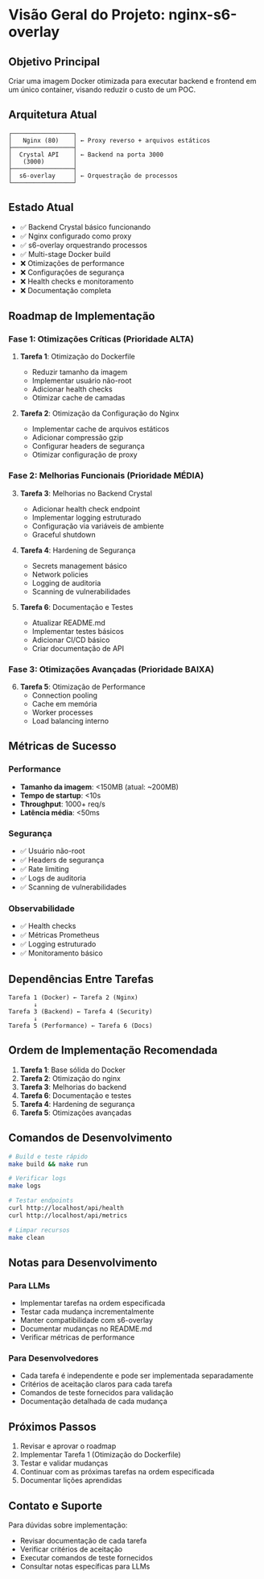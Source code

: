 # Visão Geral do Projeto: nginx-s6-overlay

## Objetivo Principal
Criar uma imagem Docker otimizada para executar backend e frontend em um único container, visando reduzir o custo de um POC.

## Arquitetura Atual
```
┌─────────────────┐
│   Nginx (80)    │ ← Proxy reverso + arquivos estáticos
├─────────────────┤
│  Crystal API    │ ← Backend na porta 3000
│   (3000)        │
├─────────────────┤
│  s6-overlay     │ ← Orquestração de processos
└─────────────────┘
```

## Estado Atual
- ✅ Backend Crystal básico funcionando
- ✅ Nginx configurado como proxy
- ✅ s6-overlay orquestrando processos
- ✅ Multi-stage Docker build
- ❌ Otimizações de performance
- ❌ Configurações de segurança
- ❌ Health checks e monitoramento
- ❌ Documentação completa

## Roadmap de Implementação

### Fase 1: Otimizações Críticas (Prioridade ALTA)
1. **Tarefa 1**: Otimização do Dockerfile
   - Reduzir tamanho da imagem
   - Implementar usuário não-root
   - Adicionar health checks
   - Otimizar cache de camadas

2. **Tarefa 2**: Otimização da Configuração do Nginx
   - Implementar cache de arquivos estáticos
   - Adicionar compressão gzip
   - Configurar headers de segurança
   - Otimizar configuração de proxy

### Fase 2: Melhorias Funcionais (Prioridade MÉDIA)
3. **Tarefa 3**: Melhorias no Backend Crystal
   - Adicionar health check endpoint
   - Implementar logging estruturado
   - Configuração via variáveis de ambiente
   - Graceful shutdown

4. **Tarefa 4**: Hardening de Segurança
   - Secrets management básico
   - Network policies
   - Logging de auditoria
   - Scanning de vulnerabilidades

5. **Tarefa 6**: Documentação e Testes
   - Atualizar README.md
   - Implementar testes básicos
   - Adicionar CI/CD básico
   - Criar documentação de API

### Fase 3: Otimizações Avançadas (Prioridade BAIXA)
6. **Tarefa 5**: Otimização de Performance
   - Connection pooling
   - Cache em memória
   - Worker processes
   - Load balancing interno

## Métricas de Sucesso

### Performance
- **Tamanho da imagem**: <150MB (atual: ~200MB)
- **Tempo de startup**: <10s
- **Throughput**: 1000+ req/s
- **Latência média**: <50ms

### Segurança
- ✅ Usuário não-root
- ✅ Headers de segurança
- ✅ Rate limiting
- ✅ Logs de auditoria
- ✅ Scanning de vulnerabilidades

### Observabilidade
- ✅ Health checks
- ✅ Métricas Prometheus
- ✅ Logging estruturado
- ✅ Monitoramento básico

## Dependências Entre Tarefas

```
Tarefa 1 (Docker) ← Tarefa 2 (Nginx)
       ↓
Tarefa 3 (Backend) ← Tarefa 4 (Security)
       ↓
Tarefa 5 (Performance) ← Tarefa 6 (Docs)
```

## Ordem de Implementação Recomendada

1. **Tarefa 1**: Base sólida do Docker
2. **Tarefa 2**: Otimização do nginx
3. **Tarefa 3**: Melhorias do backend
4. **Tarefa 6**: Documentação e testes
5. **Tarefa 4**: Hardening de segurança
6. **Tarefa 5**: Otimizações avançadas

## Comandos de Desenvolvimento

```bash
# Build e teste rápido
make build && make run

# Verificar logs
make logs

# Testar endpoints
curl http://localhost/api/health
curl http://localhost/api/metrics

# Limpar recursos
make clean
```

## Notas para Desenvolvimento

### Para LLMs
- Implementar tarefas na ordem especificada
- Testar cada mudança incrementalmente
- Manter compatibilidade com s6-overlay
- Documentar mudanças no README.md
- Verificar métricas de performance

### Para Desenvolvedores
- Cada tarefa é independente e pode ser implementada separadamente
- Critérios de aceitação claros para cada tarefa
- Comandos de teste fornecidos para validação
- Documentação detalhada de cada mudança

## Próximos Passos

1. Revisar e aprovar o roadmap
2. Implementar Tarefa 1 (Otimização do Dockerfile)
3. Testar e validar mudanças
4. Continuar com as próximas tarefas na ordem especificada
5. Documentar lições aprendidas

## Contato e Suporte

Para dúvidas sobre implementação:
- Revisar documentação de cada tarefa
- Verificar critérios de aceitação
- Executar comandos de teste fornecidos
- Consultar notas específicas para LLMs
